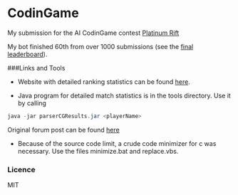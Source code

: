 CodinGame
=========

My submission for the AI CodinGame contest [Platinum Rift](https://www.codingame.com/contests/finished)

My bot finished 60th from over 1000 submissions (see the [final leaderboard](https://www.codingame.com/leaderboards/global/challenge/platinum-rift)).

###Links and Tools

- Website with detailed ranking statistics can be found [here](http://samybob1.alwaysdata.net/platinum-rift/web/).

- Java program for detailed match statistics is in the tools directory. Use it by calling
```java
java -jar parserCGResults.jar <playerName>
```
Original forum post can be found [here](http://forum.codingame.com/t/platinum-rift-multiplayer-contest-discussion/356/18#)

- Because of the source code limit, a crude code minimizer for c was necessary. Use the files minimize.bat and replace.vbs.

### Licence

MIT